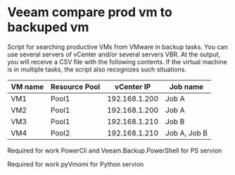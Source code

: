 # Veeam compare prod vm to backuped vm
Script for searching productive VMs from VMware in backup tasks. You can use several servers of vCenter and/or several servers VBR. At the output, you will receive a CSV file with the following contents. If the virtual machine is in multiple tasks, the script also recognizes such situations.

| VM name  | Resource Pool | vCenter IP | Job name|
| ------------- | ------------- |------------- |------------- |
| VM1  | Pool1  | 192.168.1.200| Job A |
| VM2  | Pool1  | 192.168.1.200| Job A |
| VM3  | Pool1  | 192.168.1.210| Job B |
| VM4  | Pool2  | 192.168.1.210| Job A, Job B |


Required for work PowerCli and Veeam.Backup.PowerShell for PS servion

Required for work pyVmomi for Python servion
